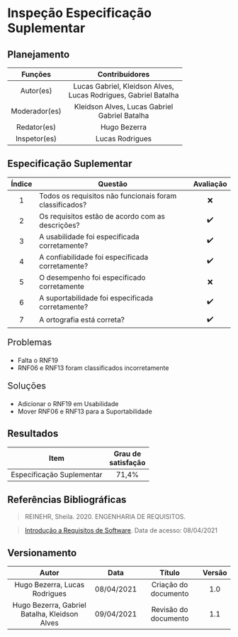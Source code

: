 # Inspeção Especificação Suplementar

## Planejamento

| Funções   |   Contribuidores   |
| :----------: | :----: |
| Autor(es)    |   Lucas Gabriel, Kleidson Alves,<br>Lucas Rodrigues, Gabriel Batalha   |
| Moderador(es)| Kleidson Alves, Lucas Gabriel<br>Gabriel Batalha|
| Redator(es)  | Hugo Bezerra |
| Inspetor(es) |  Lucas Rodrigues |

## Especificação Suplementar
|Índice|Questão|Avaliação|
|:--:|--|:--:|
|1|Todos os requisitos não funcionais foram classificados?|:x:
|2|Os requisitos estão de acordo com as descrições?|:heavy_check_mark:
|3|A usabilidade foi especificada corretamente?|:heavy_check_mark:
|4|A confiabilidade foi especificada corretamente?|:heavy_check_mark:
|5|O desempenho foi especificado corretamente|:x:
|6|A suportabilidade foi especificada corretamente?|:heavy_check_mark:
|7|A ortografia está correta?|:heavy_check_mark:

<div style= "font-size:20px;"><p>Problemas</p></div>

- Falta o RNF19
- RNF06 e RNF13 foram classificados incorretamente

<div style= "font-size:20px;"><p>Soluções</p></div>

- Adicionar o RNF19 em Usabilidade
- Mover RNF06 e RNF13 para a Suportabilidade

## Resultados

|Item|Grau de <br>satisfação|
|--|:--:|
|Especificação Suplementar|71,4%|

## Referências Bibliográficas
> REINEHR, Sheila. 2020. ENGENHARIA DE REQUISITOS.

> [Introdução a Requisitos de Software](https://www.devmedia.com.br/introducao-a-requisitos-de-software/29580). Data de acesso: 08/04/2021

## Versionamento

| Autor     | Data       | Título     | Versão     |
| :--------:| :--------: | :--------: | :--------: |
|Hugo Bezerra, Lucas Rodrigues|08/04/2021|Criação do documento|1.0|
|Hugo Bezerra, Gabriel Batalha, Kleidson Alves|09/04/2021|Revisão do documento|1.1|